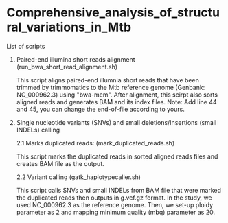 # Comprehensive_analysis_of_structural_variations_in_Mtb
List of scripts
1. Paired-end illumina short reads alignment (run_bwa_short_read_alignment.sh)
   
   This script aligns paired-end illumnia short reads that have been trimmed by trimmomatics to the Mtb reference genome (Genbank: NC_000962.3) using "bwa-mem".
   After alignment, this scirpt also sorts aligned reads and generates BAM and its index files.
   Note: Add line 44 and 45, you can change the end-of-file according to yours.

2. Single nucleotide variants (SNVs) and small deletions/Insertions (small INDELs) calling

      2.1 Marks duplicated reads: (mark_duplicated_reads.sh)

      This script marks the duplicated reads in sorted aligned reads files and creates BAM file as the output.

      2.2 Variant calling (gatk_haplotypecaller.sh)

      This script calls SNVs and small INDELs from BAM file that were marked the duplicated reads then outputs in g.vcf.gz format. In the study, we used NC_000962.3 as
      the reference genome. Then, we set-up ploidy parameter as 2 and mapping minimum quality (mbq) parameter as 20.
